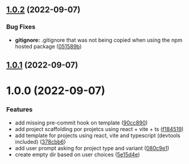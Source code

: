 ## [1.0.2](https://github.com/leeorf/boart-hat/compare/v1.0.1...v1.0.2) (2022-09-07)


### Bug Fixes

* **gitignore:** .gitignore that was not being copied when using the npm hosted package ([051589b](https://github.com/leeorf/boart-hat/commit/051589b2246f87385a4c84ddba0a87806f69487c))

## [1.0.1](https://github.com/leeorf/boart-hat/compare/v1.0.0...v1.0.1) (2022-09-07)

# 1.0.0 (2022-09-07)


### Features

* add missing pre-commit hook on template ([90cc890](https://github.com/leeorf/boart-hat/commit/90cc890e55ca7a0924db7943c3a111e1837205c2))
* add project scaffolding por projetcs using react + vite + ts ([f184519](https://github.com/leeorf/boart-hat/commit/f184519d841e6d55e7f92eb960c87ea02d5b469e))
* add template for projects using react, vite and typescript (devtools included) ([378cbb6](https://github.com/leeorf/boart-hat/commit/378cbb668fc10623ca9fd700cf62ee501bfde5c7))
* add user prompt asking for project type and variant ([080c9e1](https://github.com/leeorf/boart-hat/commit/080c9e11785044c0c9a0df680f73a99beb3df551))
* create empty dir based on user choices ([5e15d4e](https://github.com/leeorf/boart-hat/commit/5e15d4e71829134a52f0fd9d724b80fb46b89961))
